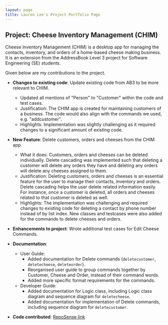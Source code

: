 ```yaml
---
layout: page
title: Lauren Lee's Project Portfolio Page
---
```


## Project: Cheese Inventory Management (CHIM)

Cheese Inventory Management (CHIM) is a desktop app for managing the contacts, inventory, and orders of a home-based
cheese making business. It is an extension from the AddressBook Level 3 project for Software Engineering (SE) students.

Given below are my contributions to the project.

* **Changes to existing code**: Update existing code from AB3 to be more relevant to CHIM.
  * Updated all mentions of "Person" to "Customer" within the code and test cases.
  * Justification: The CHIM app is created for maintaining customers of a business. The code would also
align with the commands we used, e.g. "addcustomer".
  * Highlights: Implementation was slightly challenging as it required changes to a significant amount of existing code.

* **New Feature**: Delete customers, orders and cheeses from the CHIM app.
  * What it does: Customers, orders and cheeses can be deleted individually.
Delete cascading was implemented such that deleting a customer will delete any orders they have
and deleting any orders will delete any cheeses assigned to them.
  * Justification: Deleting customers, orders and cheeses is an essential feature for the user to manage their contacts, inventory and orders.
Delete cascading helps the user delete related information easily. For instance, once a customer is deleted,
all orders and cheeses related to that customer is deleted as well.
  * Highlights: The implementation was challenging and required changes to existing code for
deleting a contact by phone number instead of by list index. New classes and testcases were also added for the commands
to delete cheeses and orders.

* **Enhancements to project**: Wrote additional test cases for Edit Cheese Commands.

* **Documentation**:
  * User Guide:
    * Added documentation for Delete commands (`deletecustomer`, `deletecheese`, `deleteorder`).
    * Reorganised user guide to group commands together by Customer, Cheese and Order, instead of their command words.
    * Added more specific format requirements for the commands.
  * Developer Guide:
    * Added documentation for Logic class, including Logic class diagram and sequence diagram for `deletecheese`.
    * Added documentation for implementation of Delete commands, including sequence diagram for `deletecustomer`.

* **Code contributed**: [RepoSense link](https://nus-cs2103-ay2021s2.github.io/tp-dashboard/?search=&sort=groupTitle&sortWithin=title&since=2021-02-19&timeframe=commit&mergegroup=&groupSelect=groupByRepos&breakdown=false&tabOpen=true&tabType=authorship&tabAuthor=laurenlhy&tabRepo=AY2021S2-CS2103-W16-2%2Ftp%5Bmaster%5D&authorshipIsMergeGroup=false&authorshipFileTypes=docs~functional-code~test-code&authorshipIsBinaryFileTypeChecked=false)

